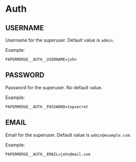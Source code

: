 # Auth


## USERNAME

Username for the superuser. Default value is `admin`.

Example:

    PAPERMERGE__AUTH__USERNAME=john


## PASSWORD

Password for the superuser. No default value.

Example:

    PAPERMERGE__AUTH__PASSWORD=topsecret


## EMAIL

Email for the superuser. Default value is `admin@example.com`.

Example:

    PAPERMERGE__AUTH__EMAIL=john@mail.com
